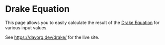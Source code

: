 # Drake Equation

This page allows you to easily calculate the result of the
[Drake Equation](https://en.wikipedia.org/wiki/Drake_equation)
for various input values.

See https://davorg.dev/drake/ for the live site.
